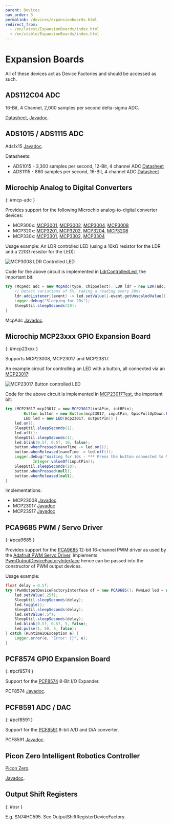 ```yaml
---
parent: Devices
nav_order: 3
permalink: /devices/expansionboards.html
redirect_from:
  - /en/latest/ExpansionBoards/index.html
  - /en/stable/ExpansionBoards/index.html
---
```


# Expansion Boards

All of these devices act as Device Factories and should be accessed as such.

## ADS112C04 ADC

16-Bit, 4 Channel, 2,000 samples per second delta-sigma ADC.

[Datasheet](https://www.ti.com/lit/ds/symlink/ads112c04.pdf),
[Javadoc](https://www.javadoc.io/doc/com.diozero/diozero-core/latest/com/diozero/devices/Ads112C04.html).

## ADS1015 / ADS1115 ADC

Ads1x15 [Javadoc](https://www.javadoc.io/doc/com.diozero/diozero-core/latest/com/diozero/devices/Ads1x15.html).

Datasheets:

* ADS1015 - 3,300 samples per second, 12-Bit, 4 channel ADC [Datasheet](https://www.ti.com/lit/ds/symlink/ads1015.pdf)
* ADS1115 - 860 samples per second, 16-Bit, 4 channel ADC [Datasheet](https://www.ti.com/lit/ds/symlink/ads1115.pdf)

## Microchip Analog to Digital Converters
{: #mcp-adc }

Provides support for the following Microchip analog-to-digital converter devices:

+ MCP300x: [MCP3001](http://www.microchip.com/wwwproducts/en/MCP3001), [MCP3002](http://www.microchip.com/wwwproducts/en/MCP3002), [MCP3004](http://www.microchip.com/wwwproducts/en/MCP3004), [MCP3008](http://www.microchip.com/wwwproducts/en/MCP3008)
+ MCP320x: [MCP3201](http://www.microchip.com/wwwproducts/en/MCP3201), [MCP3202](http://www.microchip.com/wwwproducts/en/MCP3202), [MCP3204](http://www.microchip.com/wwwproducts/en/MCP3204), [MCP3208](http://www.microchip.com/wwwproducts/en/MCP3208)
+ MCP330x: [MCP3301](http://www.microchip.com/wwwproducts/en/MCP3301), [MCP3302](http://www.microchip.com/wwwproducts/en/MCP3302), [MCP3304](http://www.microchip.com/wwwproducts/en/MCP3304)

Usage example: An LDR controlled LED (using a 10k&#8486; resistor for the LDR and a 220&#8486; resistor for the LED):

![MCP3008 LDR Controlled LED](/assets/images/MCP3008_LDR_LED.png "MCP3008 LDR Controlled LED")

Code for the above circuit is implemented in [LdrControlledLed](https://github.com/mattjlewis/diozero/blob/master/diozero-sampleapps/src/main/java/com/diozero/sampleapps/LdrControlledLed.java), the important bit:

```java
try (McpAdc adc = new McpAdc(type, chipSelect); LDR ldr = new LDR(adc, pin, r1); PwmLed led = new PwmLed(ledPin)) {
	// Detect variations of 5%, taking a reading every 20ms
	ldr.addListener((event) -> led.setValue(1-event.getUnscaledValue()), .05f, 20);
	Logger.debug("Sleeping for 20s");
	SleepUtil.sleepSeconds(20);
}
```

McpAdc [Javadoc](https://www.javadoc.io/doc/com.diozero/diozero-core/latest/com/diozero/devices/McpAdc.html).

## Microchip MCP23xxx GPIO Expansion Board
{: #mcp23xxx }

Supports MCP23008, MCP23017 and MCP23S17.

An example circuit for controlling an LED with a button, all connected via an [MCP23017](https://www.microchip.com/wwwproducts/en/mcp23017):

![MCP23017 Button controlled LED](/assets/images/MCP23017_LED_Button.png "MCP23017 Button controlled LED")

Code for the above circuit is implemented in [MCP23017Test](https://github.com/mattjlewis/diozero/blob/master/diozero-sampleapps/src/main/java/com/diozero/sampleapps/MCP23017Test.java), the important bit:

```java
try (MCP23017 mcp23017 = new MCP23017(intAPin, intBPin);
		Button button = new Button(mcp23017, inputPin, GpioPullUpDown.PULL_UP);
		LED led = new LED(mcp23017, outputPin)) {
	led.on();
	SleepUtil.sleepSeconds(1);
	led.off();
	SleepUtil.sleepSeconds(1);
	led.blink(0.5f, 0.5f, 10, false);
	button.whenPressed(nanoTime -> led.on());
	button.whenReleased(nanoTime -> led.off());
	Logger.debug("Waiting for 10s - *** Press the button connected to MCP23017 pin {} ***",
			Integer.valueOf(inputPin));
	SleepUtil.sleepSeconds(10);
	button.whenPressed(null);
	button.whenReleased(null);
}
```

Implementations:

* MCP23008 [Javadoc](https://www.javadoc.io/doc/com.diozero/diozero-core/latest/com/diozero/devices/MCP23008.html)
* MCP23017 [Javadoc](https://www.javadoc.io/doc/com.diozero/diozero-core/latest/com/diozero/devices/MCP23017.html)
* MCP23S17 [Javadoc](https://www.javadoc.io/doc/com.diozero/diozero-core/latest/com/diozero/devices/MCP23S17.html)

## PCA9685 PWM / Servo Driver
{: #pca9685 }

Provides support for the [PCA9685](http://www.nxp.com/products/power-management/lighting-driver-and-controller-ics/i2c-led-display-control/16-channel-12-bit-pwm-fm-plus-ic-bus-led-controller:PCA9685)
12-bit 16-channel PWM driver as used by the [Adafruit PWM Servo Driver](https://www.adafruit.com/product/815).
Implements [PwmOutputDeviceFactoryInterface](https://www.javadoc.io/doc/com.diozero/diozero-core/latest/com/diozero/internal/spi/PwmOutputDeviceFactoryInterface.html)
hence can be passed into the constructor of PWM output devices.

Usage example:

```java
float delay = 0.5f;
try (PwmOutputDeviceFactoryInterface df = new PCA9685(); PwmLed led = new PwmLed(df, pin)) {
	led.setValue(.25f);
	SleepUtil.sleepSeconds(delay);
	led.toggle();
	SleepUtil.sleepSeconds(delay);
	led.setValue(.5f);
	SleepUtil.sleepSeconds(delay);
	led.blink(0.5f, 0.5f, 5, false);
	led.pulse(1, 50, 5, false);
} catch (RuntimeIOException e) {
	Logger.error(e, "Error: {}", e);
}
```

## PCF8574 GPIO Expansion Board
{: #pcf8574 }

Support for the [PCF8574](https://www.ti.com/lit/ds/symlink/pcf8574.pdf) 8-Bit I/O Expander.

PCF8574 [Javadoc](https://www.javadoc.io/doc/com.diozero/diozero-core/latest/com/diozero/devices/PCF8574.html).

## PCF8591 ADC / DAC
{: #pcf8591 }

Support for the [PCF8591](https://www.nxp.com/docs/en/data-sheet/PCF8591.pdf) 8-bit A/D and D/A converter.

PCF8591 [Javadoc](https://www.javadoc.io/doc/com.diozero/diozero-core/latest/com/diozero/devices/PCF8591.html).

## Picon Zero Intelligent Robotics Controller

[Picon Zero](https://shop.pimoroni.com/products/picon-zero-intelligent-robotics-controller-for-raspberry-pi).

[Javadoc](https://www.javadoc.io/doc/com.diozero/diozero-core/latest/com/diozero/devices/PiconZero.html).

## Output Shift Registers
{: #osr }

E.g. SN74HC595. See OutputShiftRegisterDeviceFactory.
